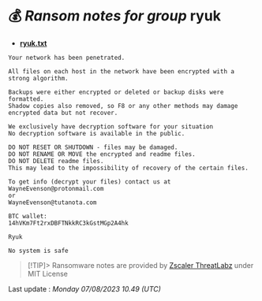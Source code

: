 # 💰 _Ransom notes for group_ ryuk
* **[ryuk.txt](https://ransomware.live/ransomware_notes/ryuk/ryuk.txt)**

```
Your network has been penetrated.

All files on each host in the network have been encrypted with a strong algorithm.

Backups were either encrypted or deleted or backup disks were formatted.
Shadow copies also removed, so F8 or any other methods may damage encrypted data but not recover.

We exclusively have decryption software for your situation
No decryption software is available in the public.

DO NOT RESET OR SHUTDOWN - files may be damaged.
DO NOT RENAME OR MOVE the encrypted and readme files.
DO NOT DELETE readme files.
This may lead to the impossibility of recovery of the certain files.

To get info (decrypt your files) contact us at
WayneEvenson@protonmail.com
or
WayneEvenson@tutanota.com

BTC wallet:
14hVKm7Ft2rxDBFTNkkRC3kGstMGp2A4hk

Ryuk
 
No system is safe

```


> [!TIP]> Ransomware notes are provided by [Zscaler ThreatLabz](https://github.com/threatlabz/ransomware_notes) under MIT License
> 




Last update : _Monday 07/08/2023 10.49 (UTC)_


